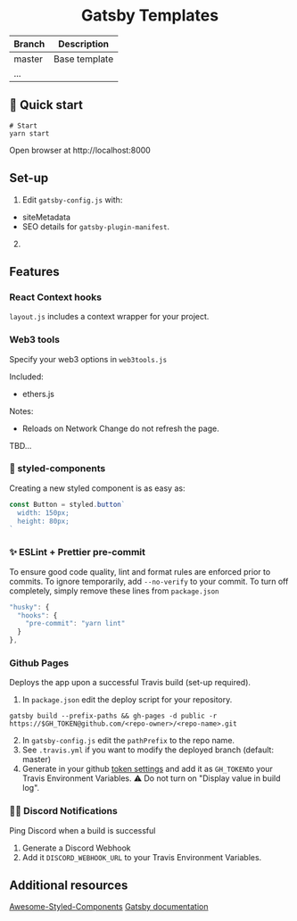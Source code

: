 <h1 align="center">
  Gatsby Templates
</h1>

| Branch | Description   |
| ------ | ------------- |
| master | Base template |
| ...    |               |

## 🚀 Quick start

```shell
# Start
yarn start
```

Open browser at http://localhost:8000

## Set-up

1. Edit `gatsby-config.js` with:

- siteMetadata
- SEO details for `gatsby-plugin-manifest`.

2.

## Features

### React Context hooks

`layout.js` includes a context wrapper for your project.

### Web3 tools

Specify your web3 options in `web3tools.js`

Included:

- ethers.js

Notes:

- Reloads on Network Change do not refresh the page.

TBD...

### 💅 styled-components

Creating a new styled component is as easy as:

```js
const Button = styled.button`
  width: 150px;
  height: 80px;
`
```

### ✨ ESLint + Prettier pre-commit

To ensure good code quality, lint and format rules are enforced prior to commits. To ignore temporarily, add `--no-verify` to your commit. To turn off completely, simply remove these lines from `package.json`

```js
"husky": {
  "hooks": {
    "pre-commit": "yarn lint"
  }
},
```

### Github Pages

Deploys the app upon a successful Travis build (set-up required).

1. In `package.json` edit the deploy script for your repository.

```shell
gatsby build --prefix-paths && gh-pages -d public -r https://$GH_TOKEN@github.com/<repo-owner>/<repo-name>.git
```

2. In `gatsby-config.js` edit the `pathPrefix` to the repo name.
3. See `.travis.yml` if you want to modify the deployed branch (default: master)
4. Generate in your github [token settings](https://github.com/settings/tokens) and add it as `GH_TOKEN`to your Travis Environment Variables. :warning: Do not turn on "Display value in build log".

### 📢👾 Discord Notifications

Ping Discord when a build is successful

1. Generate a Discord Webhook
2. Add it `DISCORD_WEBHOOK_URL` to your Travis Environment Variables.

## Additional resources

[Awesome-Styled-Components](https://github.com/styled-components/awesome-styled-components)
[Gatsby documentation](https://www.gatsbyjs.org/docs/)

